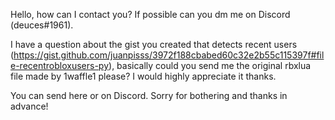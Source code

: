 Hello, how can I contact you? If possible can you dm me on Discord (deuces#1961).

I have a question about the gist you created that detects recent users (https://gist.github.com/juanpisss/3972f188cbabed60c32e2b55c115397f#file-recentrobloxusers-py), basically could you send me the original rbxlua file made by 1waffle1 please? I would highly appreciate it thanks. 

You can send here or on Discord. 
Sorry for bothering and thanks in advance!
